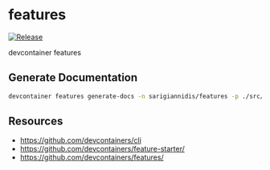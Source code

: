 # features

[![Release](https://github.com/sarigiannidis/features/actions/workflows/release.yaml/badge.svg)](https://github.com/sarigiannidis/features/actions/workflows/release.yaml)

devcontainer features

## Generate Documentation

```bash
devcontainer features generate-docs -n sarigiannidis/features -p ./src/
```

## Resources

* <https://github.com/devcontainers/cli>
* <https://github.com/devcontainers/feature-starter/>
* <https://github.com/devcontainers/features/>
